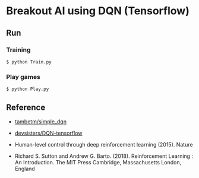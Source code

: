 Breakout AI using DQN (Tensorflow)
=====================

## Run

### Training

```
$ python Train.py
```

### Play games

```
$ python Play.py
```

## Reference

* [tambetm/simple_dqn](https://github.com/tambetm/simple_dqn.git)

* [devsisters/DQN-tensorflow](https://github.com/devsisters/DQN-tensorflow)

* Human-level control through deep reinforcement learning (2015). Nature

* Richard S. Sutton and Andrew G. Barto. (2018). Reinforcement Learning : An Introduction. 
The MIT Press Cambridge, Massachusetts London, England